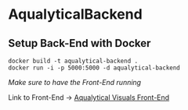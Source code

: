 # AqualyticalBackend

## Setup Back-End with Docker
```
docker build -t aqualytical-backend .
docker run -i -p 5000:5000 -d aqualytical-backend
```

*Make sure to have the Front-End running*

Link to Front-End -> [Aqualytical Visuals Front-End](https://github.com/Apthox/Capstone)
